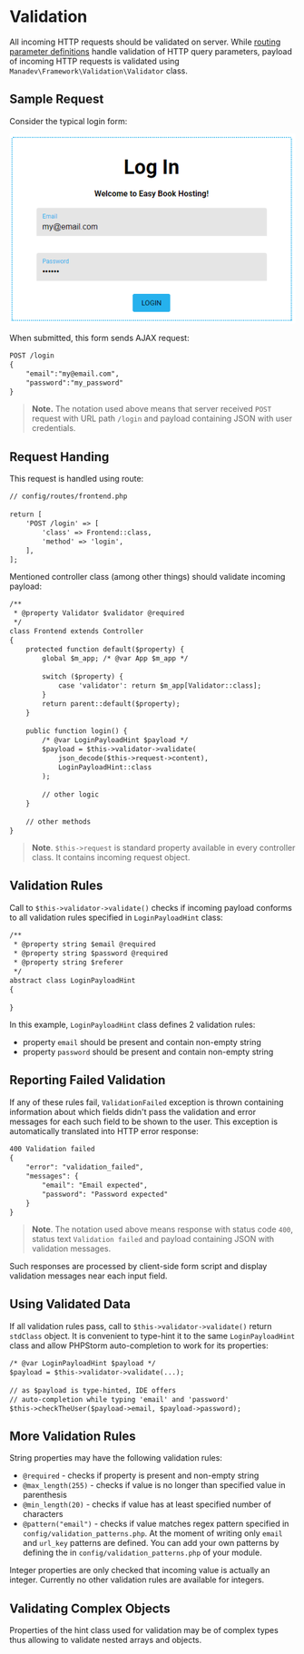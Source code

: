 # Validation #

All incoming HTTP requests should be validated on server. While [routing parameter definitions](#) handle validation of HTTP query parameters, payload of incoming HTTP requests is validated using `Manadev\Framework\Validation\Validator` class. 

## Sample Request ##

Consider the typical login form:

![Login form](login-form.png)

When submitted, this form sends AJAX request:

	POST /login
	{
		"email":"my@email.com",
		"password":"my_password"
	}

>**Note.** The notation used above means that server received `POST` request with URL path `/login` and payload containing JSON with user credentials.

## Request Handing ##

This request is handled using route:

	// config/routes/frontend.php

	return [
	    'POST /login' => [
	        'class' => Frontend::class,
	        'method' => 'login',
	    ],
	];

Mentioned controller class (among other things) should validate incoming payload:

	/**
	 * @property Validator $validator @required
	 */
	class Frontend extends Controller
	{
	    protected function default($property) {
	        global $m_app; /* @var App $m_app */
	
	        switch ($property) {
	            case 'validator': return $m_app[Validator::class];
	        }
	        return parent::default($property);
	    }
	
	    public function login() {
	        /* @var LoginPayloadHint $payload */
	        $payload = $this->validator->validate(
				json_decode($this->request->content), 
				LoginPayloadHint::class
			);
	
			// other logic
	    }

		// other methods
	}	

>**Note**. `$this->request` is standard property available in every controller class. It contains incoming request object.

## Validation Rules ##

Call to `$this->validator->validate()` checks if incoming payload conforms to all validation rules specified in `LoginPayloadHint` class:

	/**
	 * @property string $email @required
	 * @property string $password @required
	 * @property string $referer
	 */
	abstract class LoginPayloadHint
	{
	
	}

In this example, `LoginPayloadHint` class defines 2 validation rules:

* property `email` should be present and contain non-empty string 
* property `password` should be present and contain non-empty string 

## Reporting Failed Validation ##

If any of these rules fail, `ValidationFailed` exception is thrown containing information about which fields didn't pass the validation and error messages for each such field to be shown to the user. This exception is automatically translated into HTTP error response:

	400 Validation failed
	{
	    "error": "validation_failed",
	    "messages": {
	        "email": "Email expected",
	        "password": "Password expected"
	    }
	}

>**Note**. The notation used above means response with status code `400`, status text `Validation failed` and payload containing JSON with validation messages.

Such responses are processed by client-side form script and display validation messages near each input field.

## Using Validated Data ##

If all validation rules pass, call to `$this->validator->validate()` return `stdClass` object. It is convenient to type-hint it to the same `LoginPayloadHint` class and allow PHPStorm auto-completion to work for its properties:

    /* @var LoginPayloadHint $payload */
    $payload = $this->validator->validate(...);

	// as $payload is type-hinted, IDE offers 
	// auto-completion while typing 'email' and 'password' 
	$this->checkTheUser($payload->email, $payload->password);

## More Validation Rules ##

String properties may have the following validation rules:

* `@required` - checks if property is present and non-empty string
* `@max_length(255)` - checks if value is no longer than specified value in parenthesis
* `@min_length(20)` - checks if value has at least specified number of characters
* `@pattern("email")` - checks if value matches regex pattern specified in `config/validation_patterns.php`. At the moment of writing only `email` and `url_key` patterns are defined. You can add your own patterns by defining the in `config/validation_patterns.php` of your module. 

Integer properties are only checked that incoming value is actually an integer. Currently no other validation rules are available for integers.

## Validating Complex Objects ##

Properties of the hint class used for validation may be of complex types thus allowing to validate nested arrays and objects.